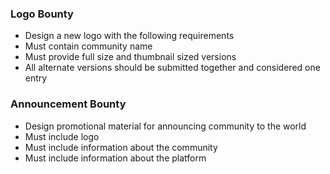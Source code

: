 ### Logo Bounty

  - Design a new logo with the following requirements
  - Must contain community name
  - Must provide full size and thumbnail sized versions
  - All alternate versions should be submitted together and considered one entry

### Announcement Bounty

  - Design promotional material for announcing community to the world
  - Must include logo
  - Must include information about the community
  - Must include information about the  platform
